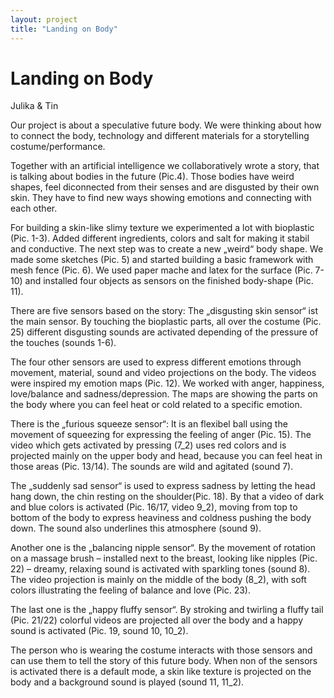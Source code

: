 ```yaml
---
layout: project
title: "Landing on Body"
---
```


# Landing on Body

Julika & Tin

Our project is about a speculative future body. We were thinking about how to connect the body, technology and different materials for a storytelling costume/performance.

Together with an artificial intelligence we collaboratively wrote a story, that is talking about bodies in the future (Pic.4). Those bodies have weird shapes, feel diconnected from their senses and are disgusted by their own skin. They have to find new ways showing emotions and connecting with each other.

For building a skin-like slimy texture we experimented a lot with bioplastic (Pic. 1-3). Added different ingredients, colors and salt for making it stabil and conductive. The next step was to create a new „weird“ body shape. We made some sketches (Pic. 5) and started building a basic framework with mesh fence (Pic. 6). We used paper mache and latex for the surface (Pic. 7-10) and installed four objects as sensors on the finished body-shape (Pic. 11).

There are five sensors based on the story:
The „disgusting skin sensor“ ist the main sensor. By touching the bioplastic parts, all over the costume (Pic. 25) different disgusting sounds are activated depending of the pressure of the touches (sounds 1-6).

The four other sensors are used to express different emotions through movement, material, sound and video projections on the body. The videos were inspired my emotion maps (Pic. 12). We worked with anger, happiness, love/balance and sadness/depression. The maps are showing the parts on the body where you can feel heat or cold related to a specific emotion.

There is the „furious squeeze sensor“: It is an flexibel ball using the movement of squeezing for expressing the feeling of anger (Pic. 15). The video which gets activated by pressing (7_2) uses red colors and is projected mainly on the upper body and head, because you can feel heat in those areas (Pic. 13/14). The sounds are wild and agitated (sound 7).

The „suddenly sad sensor“ is used to express sadness by letting the head hang down, the chin resting on the shoulder(Pic. 18). By that a video of dark and blue colors is activated (Pic. 16/17, video 9_2), moving from top to bottom of the body to express heaviness and coldness pushing the body down. The sound also underlines this atmosphere (sound 9).

Another one is the „balancing nipple sensor“. By the movement of rotation on a massage brush – installed next to the breast, looking like nipples (Pic. 22) – dreamy, relaxing sound is activated with sparkling tones (sound 8). The video projection is mainly on the middle of the body (8_2), with soft colors illustrating the feeling of balance and love (Pic. 23).

The last one is the „happy fluffy sensor“. By stroking and twirling a fluffy tail (Pic. 21/22) colorful videos are projected all over the body and a happy sound is activated (Pic. 19, sound 10, 10_2).

The person who is wearing the costume interacts with those sensors and can use them to tell the story of this future body.
When non of the sensors is activated there is a default mode, a skin like texture is projected on the body and a background sound is played (sound 11, 11_2).
